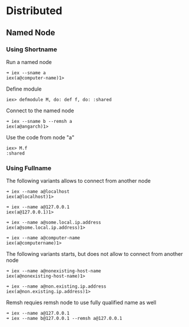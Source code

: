 # Distributed

## Named Node

### Using Shortname

Run a named node

    ➜ iex --sname a
    iex(a@computer-name)1>

Define module

    iex> defmodule M, do: def f, do: :shared

Connect to the named node

    ➜ iex --sname b --remsh a
    iex(a@angarch)1>

Use the code from node "a"

    iex> M.f
    :shared

### Using Fullname

The following variants allows to connect from another node

    ➜ iex --name a@localhost
    iex(a@localhost)1>

    ➜ iex --name a@127.0.0.1
    iex(a@127.0.0.1)1>

    ➜ iex --name a@some.local.ip.address
    iex(a@some.local.ip.address)1>

    ➜ iex --name a@computer-name
    iex(a@computername)1>

The following variants starts, but does not allow to connect from another node

    ➜ iex --name a@nonexisting-host-name
    iex(a@nonexisting-host-name)1>

    ➜ iex --name a@non.existing.ip.address
    iex(a@non.existing.ip.address)1>

Remsh requies remsh node to use fully qualified name as well

    ➜ iex --name a@127.0.0.1
    ➜ iex --name b@127.0.0.1 --remsh a@127.0.0.1
